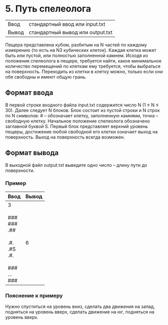 <h1 class="title">5. Путь спелеолога</h1>
      <table>
         <tr class="input-file">
            <td class="property-title">Ввод</td>
            <td colspan="1">стандартный ввод или input.txt</td>
         </tr>
         <tr class="output-file">
            <td class="property-title">Вывод</td>
            <td colspan="1">стандартный вывод или output.txt</td>
         </tr>
      </table>
	<p>Пещера представлена кубом, разбитым на N частей по каждому измерению (то есть на N3 кубических клеток). Каждая клетка может быть или пустой, или полностью заполненной камнем. Исходя из положения спелеолога в пещере, требуется найти, какое минимальное количество перемещений по клеткам ему требуется, чтобы выбраться на поверхность. Переходить из клетки в клетку можно, только если они обе свободны и имеют общую грань.</p>
   <h2>Формат ввода</h2>
   <p>В первой строке входного файла input.txt содержится число N (1 ≤ N ≤ 30). Далее следует N блоков. Блок состоит из пустой строки и N строк по N символов: # – обозначает клетку, заполненную камнями, точка – свободную клетку. Начальное положение спелеолога обозначено заглавной буквой S. Первый блок представляет верхний уровень пещеры, достижение любой свободной его клетки означает выход на поверхность. Выход на поверхность всегда возможен.</p>
   <h2>Формат вывода</h2>
   <p>В выходной файл output.txt выведите одно число – длину пути до поверхности.</p>
   <h3>Пример</h3>
   <table class="sample-tests">
      <thead>
         <tr>
            <th>Ввод</th>
            <th>Вывод</th>
         </tr>
      </thead>
      <tbody>
         <tr>
            <td>3<br><br>
				###<br>
				###<br>
				.##<br><br>
				.#.<br>
				.#S<br>
				.#.<br><br>
				###<br>
				...<br>
				###
			</td>
            <td>6
			</td>
         </tr>
      </tbody>
   </table>
   <h3>Пояснение к примеру</h3>
   <p>Нужно спуститься на уровень вниз, сделать два движения на запад, подняться на уровень вверх, сделать движение на юг, подняться на уровень вверх.</p>
   